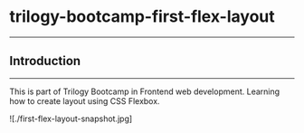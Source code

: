 
# trilogy-bootcamp-first-flex-layout
---

## Introduction
---

This is part of Trilogy Bootcamp in Frontend web development. Learning how to create layout using CSS Flexbox.



![./first-flex-layout-snapshot.jpg]


